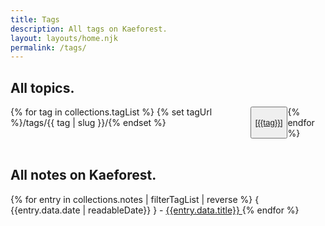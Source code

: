 ```yaml
---
title: Tags
description: All tags on Kaeforest.
layout: layouts/home.njk
permalink: /tags/
---
```


## All topics.

<div style="display: flex; overflow-x: scroll;">
{% for tag in collections.tagList %}
  {% set tagUrl %}/tags/{{ tag | slug }}/{% endset %}
  <button class=''>
    <a href={{tagUrl | url}}>[{{tag}}]</a>
  </button>
{% endfor %}
</div>

<br/>

## All notes on Kaeforest.

{% for entry in collections.notes | filterTagList | reverse  %}
{ {{entry.data.date | readableDate}} } - <a href="{{entry.url}}"> {{entry.data.title}} </a>
{% endfor %}

